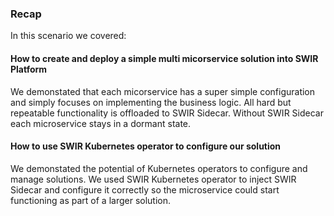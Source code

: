 ### Recap

In this scenario we covered:

#### How to create and deploy a simple multi micorservice solution into SWIR Platform

We demonstated that each micorservice has a super simple configuration and simply focuses on implementing the business logic. All hard but repeatable functionality is offloaded to SWIR Sidecar. Without SWIR Sidecar each microservice stays in a dormant state.

#### How to use SWIR Kubernetes operator to configure our solution 

We demonstated the potential of Kubernetes operators to configure and manage solutions. We used SWIR Kubernetes operator to inject SWIR Sidecar and configure it correctly so the microservice could start functioning as part of a larger solution. 

